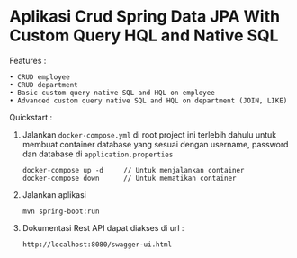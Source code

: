 # Aplikasi Crud Spring Data JPA With Custom Query HQL and Native SQL

Features :

    • CRUD employee
    • CRUD department
    • Basic custom query native SQL and HQL on employee
    • Advanced custom query native SQL and HQL on department (JOIN, LIKE)

Quickstart :

1. Jalankan `docker-compose.yml` di root project ini terlebih dahulu untuk membuat container database yang sesuai dengan username, password
   dan database di `application.properties`
   
    ```
   docker-compose up -d     // Untuk menjalankan container
   docker-compose down      // Untuk mematikan container
    ```

2. Jalankan aplikasi
    ```
    mvn spring-boot:run
    ```

3. Dokumentasi Rest API dapat diakses di url :

   ```
   http://localhost:8080/swagger-ui.html
   ```
   